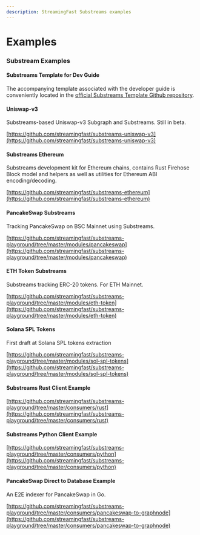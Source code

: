 ```yaml
---
description: StreamingFast Substreams examples
---
```


# Examples

### Substream Examples

#### Substreams Template for Dev Guide

The accompanying template associated with the developer guide is[ ](https://github.com/streamingfast/substreams-template)conveniently located in the [official Substreams Template Github repository](https://github.com/streamingfast/substreams-template).&#x20;

#### Uniswap-v3

Substreams-based Uniswap-v3 Subgraph and Substreams. Still in beta.

[https://github.com/streamingfast/substreams-uniswap-v3](https://github.com/streamingfast/substreams-uniswap-v3)

#### Substreams Ethereum

Substreams development kit for Ethereum chains, contains Rust Firehose Block model and helpers as well as utilities for Ethereum ABI encoding/decoding.

[https://github.com/streamingfast/substreams-ethereum](https://github.com/streamingfast/substreams-ethereum)

#### PancakeSwap Substreams

Tracking PancakeSwap on BSC Mainnet using Substreams.

[https://github.com/streamingfast/substreams-playground/tree/master/modules/pancakeswap](https://github.com/streamingfast/substreams-playground/tree/master/modules/pancakeswap)

#### ETH Token Substreams

Substreams tracking ERC-20 tokens. For ETH Mainnet.

[https://github.com/streamingfast/substreams-playground/tree/master/modules/eth-token](https://github.com/streamingfast/substreams-playground/tree/master/modules/eth-token)

#### Solana SPL Tokens

First draft at Solana SPL tokens extraction

[https://github.com/streamingfast/substreams-playground/tree/master/modules/sol-spl-tokens](https://github.com/streamingfast/substreams-playground/tree/master/modules/sol-spl-tokens)

#### Substreams Rust Client Example

[https://github.com/streamingfast/substreams-playground/tree/master/consumers/rust](https://github.com/streamingfast/substreams-playground/tree/master/consumers/rust)

#### Substreams Python Client Example

[https://github.com/streamingfast/substreams-playground/tree/master/consumers/python](https://github.com/streamingfast/substreams-playground/tree/master/consumers/python)

#### PancakeSwap Direct to Database Example

An E2E indexer for PancakeSwap in Go.

[https://github.com/streamingfast/substreams-playground/tree/master/consumers/pancakeswap-to-graphnode](https://github.com/streamingfast/substreams-playground/tree/master/consumers/pancakeswap-to-graphnode)
